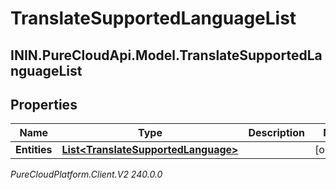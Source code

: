 # TranslateSupportedLanguageList

## ININ.PureCloudApi.Model.TranslateSupportedLanguageList

## Properties

|Name | Type | Description | Notes|
|------------ | ------------- | ------------- | -------------|
| **Entities** | [**List&lt;TranslateSupportedLanguage&gt;**](TranslateSupportedLanguage) |  | [optional] |



_PureCloudPlatform.Client.V2 240.0.0_
